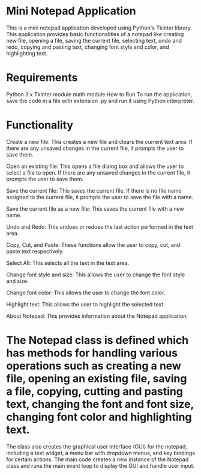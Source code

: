 # Mini Notepad Application
This is a mini notepad application developed using Python's Tkinter library. This application provides basic functionalities of a notepad like creating new file, opening a file, saving the current file, selecting text, undo and redo, copying and pasting text, changing font style and color, and highlighting text.

# Requirements
Python 3.x
Tkinter module
math module
How to Run
To run the application, save the code in a file with extension .py and run it using Python interpreter.

# Functionality
Create a new file: This creates a new file and clears the current text area. If there are any unsaved changes in the current file, it prompts the user to save them.

Open an existing file: This opens a file dialog box and allows the user to select a file to open. If there are any unsaved changes in the current file, it prompts the user to save them.

Save the current file: This saves the current file. If there is no file name assigned to the current file, it prompts the user to save the file with a name.

Save the current file as a new file: This saves the current file with a new name.

Undo and Redo: This undoes or redoes the last action performed in the text area.

Copy, Cut, and Paste: These functions allow the user to copy, cut, and paste text respectively.

Select All: This selects all the text in the text area.

Change font style and size: This allows the user to change the font style and size.

Change font color: This allows the user to change the font color.

Highlight text: This allows the user to highlight the selected text.

About Notepad: This provides information about the Notepad application.
# The Notepad class is defined which has methods for handling various operations such as creating a new file, opening an existing file, saving a file, copying, cutting and pasting text, changing the font and font size, changing font color and highlighting text.
The class also creates the graphical user interface (GUI) for the notepad, including a text widget, a menu bar with dropdown menus, and key bindings for certain actions.
The main code creates a new instance of the Notepad class and runs the main event loop to display the GUI and handle user input.
